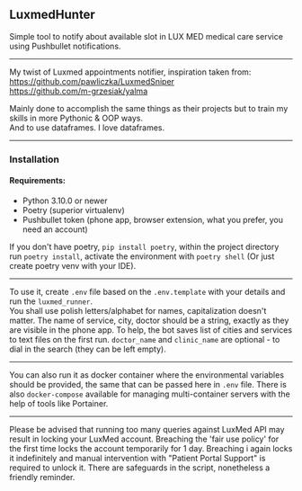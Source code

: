## LuxmedHunter

Simple tool to notify about available slot in LUX MED medical care service using Pushbullet notifications.
___
My twist of Luxmed appointments notifier, inspiration taken from:  
https://github.com/pawliczka/LuxmedSniper  
https://github.com/m-grzesiak/yalma

Mainly done to accomplish the same things as their projects but to train my skills in more Pythonic & OOP ways.  
And to use dataframes. I love dataframes.
___

### Installation

#### Requirements:

- Python 3.10.0 or newer
- Poetry (superior virtualenv)
- Pushbullet token (phone app, browser extension, what you prefer, you need an account)

If you don't have poetry, `pip install poetry`, within the project directory run `poetry install`,
activate the environment with `poetry shell` (Or just create poetry venv with your IDE).
___
To use it, create `.env` file based on the `.env.template` with your details and run the `luxmed_runner`.  
You shall use polish letters/alphabet for names, capitalization doesn't matter. The name of service, city,
doctor should be a string, exactly as they are visible in the phone app. To help, the bot saves list of
cities and services to text files on the first run. `doctor_name` and `clinic_name` are optional - 
to dial in the search (they can be left empty).
___
You can also run it as docker container where the environmental variables should be provided, the same that
can be passed here in `.env` file. There is also `docker-compose` available for managing multi-container servers
with the help of tools like Portainer.
___
Please be advised that running too many queries against LuxMed API may result in locking your LuxMed account.
Breaching the 'fair use policy' for the first time locks the account temporarily for 1 day. Breaching i
again locks it indefinitely and manual intervention with "Patient Portal Support" is required to unlock it.
There are safeguards in the script, nonetheless a friendly reminder.

